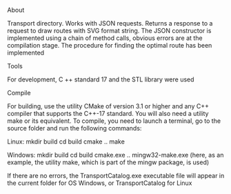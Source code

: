 About

Transport directory. Works with JSON requests. Returns a response to a request to draw routes with SVG format string. The JSON constructor is implemented using a chain of method calls, obvious errors are at the compilation stage. The procedure for finding the optimal route has been implemented 


Tools

For development, C ++ standard 17 and the STL library were used 


Compile

For building, use the utility CMake of version 3.1 or higher and any C++ compiler that supports the C++-17 standard. You will also need a utility make or its equivalent. To compile, you need to launch a terminal, go to the source folder and run the following commands: 

Linux:
    mkdir build
    cd build
    cmake ..
    make
    
Windows:
    mkdir build
    cd build
    cmake.exe ..
    mingw32-make.exe
    (here, as an example, the utility make, which is part of the mingw package, is used)

If there are no errors, the TransportCatalog.exe executable file will appear in the current folder for OS Windows, or TransportCatalog for Linux 
